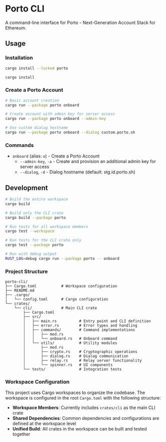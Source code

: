 # Porto CLI

A command-line interface for Porto - Next-Generation Account Stack for Ethereum.

## Usage

### Installation

```sh
cargo install --locked porto
```

```sh
cargo install
```

### Create a Porto Account

```bash
# Basic account creation
cargo run --package porto onboard

# Create account with admin key for server access
cargo run --package porto onboard --admin-key

# Use custom dialog hostname
cargo run --package porto onboard --dialog custom.porto.sh
```

### Commands

- `onboard` (alias: `o`) - Create a Porto Account
  - `--admin-key`, `-a` - Create and provision an additional admin key for server access
  - `--dialog`, `-d` - Dialog hostname (default: stg.id.porto.sh)

## Development

```bash
# Build the entire workspace
cargo build

# Build only the CLI crate
cargo build --package porto

# Run tests for all workspace members
cargo test --workspace

# Run tests for the CLI crate only
cargo test --package porto

# Run with debug output
RUST_LOG=debug cargo run --package porto -- onboard
```

### Project Structure

```
porto-cli/
├── Cargo.toml           # Workspace configuration
├── README.md
├── .cargo/
│   └── config.toml      # Cargo configuration
└── crates/
    └── cli/             # Main CLI crate
        ├── Cargo.toml
        ├── src/
        │   ├── main.rs          # Entry point and CLI definition
        │   ├── error.rs         # Error types and handling
        │   ├── commands/        # Command implementations
        │   │   ├── mod.rs
        │   │   └── onboard.rs   # Onboard command
        │   └── utils/           # Utility modules
        │       ├── mod.rs
        │       ├── crypto.rs    # Cryptographic operations
        │       ├── dialog.rs    # Dialog communication
        │       ├── relay.rs     # Relay server functionality
        │       └── spinner.rs   # UI components
        └── tests/               # Integration tests
```

### Workspace Configuration

This project uses Cargo workspaces to organize the codebase. The workspace is configured in the root `Cargo.toml` with the following structure:

- **Workspace Members**: Currently includes `crates/cli` as the main CLI crate
- **Shared Dependencies**: Common dependencies and configurations are defined at the workspace level
- **Unified Build**: All crates in the workspace can be built and tested together
